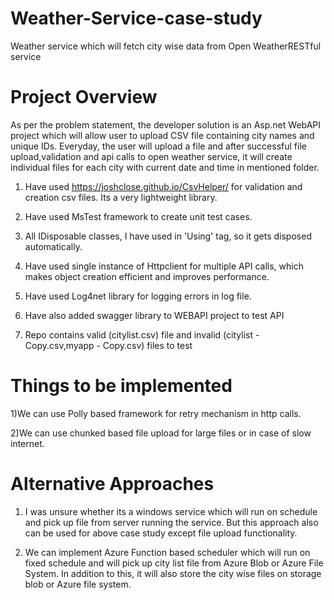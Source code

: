# Weather-Service-case-study
Weather service which will fetch city wise data from Open WeatherRESTful service

# Project Overview
 As per the problem statement, the developer solution is an Asp.net WebAPI project which will allow user to upload CSV file containing city names and unique IDs. Everyday, the user will upload a file and after successful file upload,validation and api calls to open weather service, it will create individual files for each city with current date and time in mentioned folder.
  
1) Have used https://joshclose.github.io/CsvHelper/ for validation and creation csv files. Its a very lightweight library.

2) Have used MsTest framework to create unit test cases.

3) All IDisposable classes, I have used in 'Using' tag, so it gets disposed automatically.

4) Have used single instance of Httpclient for multiple API calls, which makes object creation efficient and improves performance.

5) Have used Log4net library for logging errors in log file.

6) Have also added swagger library to WEBAPI project to test API

7) Repo contains valid (citylist.csv) file and invalid (citylist - Copy.csv,myapp - Copy.csv) files to test

# Things to be implemented
  1)We can use Polly based framework for retry mechanism in http calls.
  
  2)We can use chunked based file upload for large files or in case of slow internet.


# Alternative Approaches
  1) I was unsure whether its a windows service which will run on schedule and pick up file from server running the service. But this approach also can be used for above case study except file upload functionality.
  
  2) We can implement Azure Function based scheduler which will run on fixed schedule and will pick up city list file from Azure Blob or Azure File System. In addition to this, it will also store the city wise files on storage blob or Azure file system.
  



